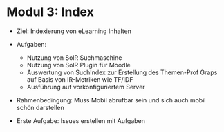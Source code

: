 # Modul 3: Index

- Ziel: Indexierung von eLearning Inhalten
- Aufgaben:
	- Nutzung von SolR Suchmaschine
	- Nutzung von SolR Plugin für Moodle
	- Auswertung von SuchIndex zur Erstellung des Themen-Prof Graps auf Basis von IR-Metriken wie TF/IDF
	- Ausführung auf vorkonfiguriertem Server

- Rahmenbedingung: Muss Mobil abrufbar sein und sich auch mobil schön darstellen
	
- Erste Aufgabe: Issues erstellen mit Aufgaben